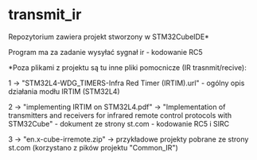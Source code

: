 # transmit_ir

Repozytorium zawiera projekt stworzony w STM32CubeIDE*

Program ma za zadanie wysyłać sygnał ir - kodowanie RC5

*Poza plikami z projektu są tu inne pliki pomocnicze (IR trasnmit/recive):

1 -> "STM32L4-WDG_TIMERS-Infra Red Timer (IRTIM).url" - ogólny opis działania modłu IRTIM (STM32L4)

2 -> "implementing IRTIM on STM32L4.pdf" -> "Implementation of transmitters and receivers
 for infrared remote control protocols with STM32Cube" - dokument ze strony st.com - kodowanie RC5 i SIRC
 
3 -> "en.x-cube-irremote.zip" -> przykładowe projekty pobrane ze strony st.com (korzystano z pików projektu "Common_IR")
